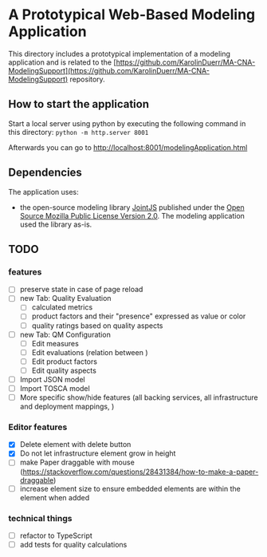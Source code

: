 # A Prototypical Web-Based Modeling Application

This directory includes a prototypical implementation of a modeling application and is related to the [https://github.com/KarolinDuerr/MA-CNA-ModelingSupport](https://github.com/KarolinDuerr/MA-CNA-ModelingSupport) repository.


## How to start the application

Start a local server using python by executing the following command in this directory: `python -m http.server 8001`

Afterwards you can go to [http://localhost:8001/modelingApplication.html](http://localhost:8001/modelingApplication.html)

## Dependencies

The application uses:
- the open-source modeling library [JointJS](https://www.jointjs.com/opensource) published under the [Open Source Mozilla Public License Version 2.0](https://www.mozilla.org/en-US/MPL/2.0/). The modeling application used the library as-is.

## TODO

### features

- [ ] preserve state in case of page reload
- [ ] new Tab: Quality Evaluation
  - [ ] calculated metrics
  - [ ] product factors and their "presence" expressed as value or color
  - [ ] quality ratings based on quality aspects
- [ ] new Tab: QM Configuration
  - [ ] Edit measures
  - [ ] Edit evaluations (relation between )
  - [ ] Edit product factors
  - [ ] Edit quality aspects
- [ ] Import JSON model
- [ ] Import TOSCA model
- [ ] More specific show/hide features (all backing services, all infrastructure and deployment mappings, )

### Editor features

- [x] Delete element with delete button
- [x] Do not let infrastructure element grow in height
- [ ] make Paper draggable with mouse (https://stackoverflow.com/questions/28431384/how-to-make-a-paper-draggable)
- [ ] increase element size to ensure embedded elements are within the element when added

### technical things

- [ ] refactor to TypeScript
- [ ] add tests for quality calculations
